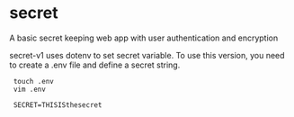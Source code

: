 # secret
A basic secret keeping web app with user authentication and encryption

secret-v1
uses dotenv to set secret variable. To use this version, you need to create a .env file and define a secret string.

     touch .env
     vim .env
     
     SECRET=THISISthesecret
